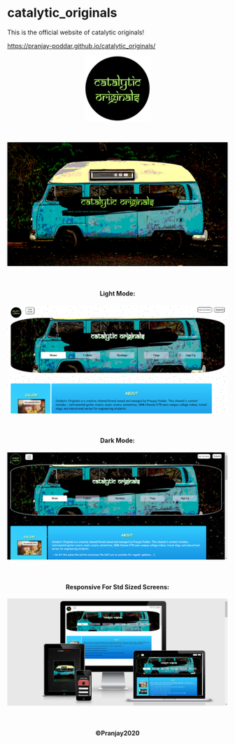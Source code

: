 # catalytic_originals
This is the official website of catalytic originals!

https://pranjay-poddar.github.io/catalytic_originals/
<p align="center">
  <img src="cato.png" width="150" title="hover text">
  </p >
  <br>
  <p align="center">
  <img src="./images/CATALYTIC ORIGINALS COVER PAGE.png" width="600" alt="accessibility text">
  </p>
  <br>
  <h4 align="center">Light Mode:</h4>
  <p align="center">
  <img src="./images/website-screenshot.PNG" width="600" title="hover text">
  </p>
  <br>
  <h4 align="center">Dark Mode:</h4>
  <p align="center">
  <img src="./images/website-screenshot2.png" width="600" title="hover text">
  </p>
  <br>
  <h4 align="center">Responsive For Std Sized Screens:</h4>
  <p align="center">
  <img src="https://github.com/pranjay-poddar/catalytic_originals/blob/master/images/responsive.png" width="600" title="hover text">
  </p>
  <br>
  <h4 align="center">
   ©Pranjay2020
  </h4>

